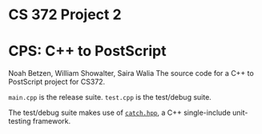 # CS 372 Project 2
# CPS: C++ to PostScript
Noah Betzen, William Showalter, Saira Walia
The source code for a C++ to PostScript project for CS372.

`main.cpp` is the release suite.
`test.cpp` is the test/debug suite.

The test/debug suite makes use of <a href="https://github.com/philsquared/Catch">`catch.hpp`</a>, a C++ single-include unit-testing framework.